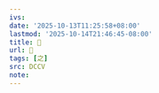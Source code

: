 ```yaml
---
ivs:
date: '2025-10-13T11:25:58+08:00'
lastmod: '2025-10-14T21:46:45-08:00'
title: 󰋼
url: 󰋼
tags: [之]
src: DCCV
note:
---
```

